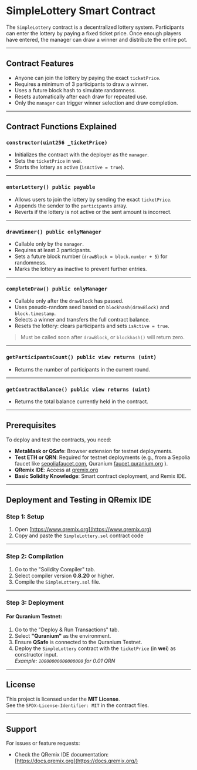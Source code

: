#  SimpleLottery Smart Contract

The `SimpleLottery` contract is a decentralized lottery system. Participants can enter the lottery by paying a fixed ticket price. Once enough players have entered, the manager can draw a winner and distribute the entire pot.

---

##  Contract Features

- Anyone can join the lottery by paying the exact `ticketPrice`.
- Requires a minimum of 3 participants to draw a winner.
- Uses a future block hash to simulate randomness.
- Resets automatically after each draw for repeated use.
- Only the `manager` can trigger winner selection and draw completion.

---

##  Contract Functions Explained

###  `constructor(uint256 _ticketPrice)`
- Initializes the contract with the deployer as the `manager`.
- Sets the `ticketPrice` in wei.
- Starts the lottery as active (`isActive = true`).

---

###  `enterLottery() public payable`
- Allows users to join the lottery by sending the exact `ticketPrice`.
- Appends the sender to the `participants` array.
- Reverts if the lottery is not active or the sent amount is incorrect.

---

###  `drawWinner() public onlyManager`
- Callable only by the `manager`.
- Requires at least 3 participants.
- Sets a future block number (`drawBlock = block.number + 5`) for randomness.
- Marks the lottery as inactive to prevent further entries.

---

###  `completeDraw() public onlyManager`
- Callable only after the `drawBlock` has passed.
- Uses pseudo-random seed based on `blockhash(drawBlock)` and `block.timestamp`.
- Selects a winner and transfers the full contract balance.
- Resets the lottery: clears participants and sets `isActive = true`.

>  Must be called soon after `drawBlock`, or `blockhash()` will return zero.

---

### `getParticipantsCount() public view returns (uint)`
- Returns the number of participants in the current round.

---

###  `getContractBalance() public view returns (uint)`
- Returns the total balance currently held in the contract.

---

## Prerequisites

To deploy and test the contracts, you need:

- **MetaMask or QSafe**: Browser extension for testnet deployments.
- **Test ETH or QRN**: Required for testnet deployments (e.g., from a Sepolia faucet like [sepoliafaucet.com](https://sepoliafaucet.com/), Quranium [faucet.quranium.org](https://faucet.quranium.org/) ).
- **QRemix IDE**: Access at [qremix.org](https://www.qremix.org/)
- **Basic Solidity Knowledge**: Smart contract deployment, and Remix IDE.

---

## Deployment and Testing in QRemix IDE

### Step 1: Setup

1. Open [https://www.qremix.org](https://www.qremix.org)
2. Copy and paste the `SimpleLottery.sol` contract code

---

### Step 2: Compilation

1. Go to the "Solidity Compiler" tab.
2. Select compiler version **0.8.20** or higher.
3. Compile the `SimpleLottery.sol` file.

---

### Step 3: Deployment

#### For Quranium Testnet:

1. Go to the "Deploy & Run Transactions" tab.
2. Select **"Quranium"** as the environment.
3. Ensure **QSafe** is connected to the Quranium Testnet.
4. Deploy the `SimpleLottery` contract with the `ticketPrice` (in **wei**) as constructor input.  
   _Example: `10000000000000000` for 0.01 QRN_

---

##  License

This project is licensed under the **MIT License**.  
See the `SPDX-License-Identifier: MIT` in the contract files.

---

##  Support

For issues or feature requests:

- Check the QRemix IDE documentation:  
  [https://docs.qremix.org](https://docs.qremix.org/)
